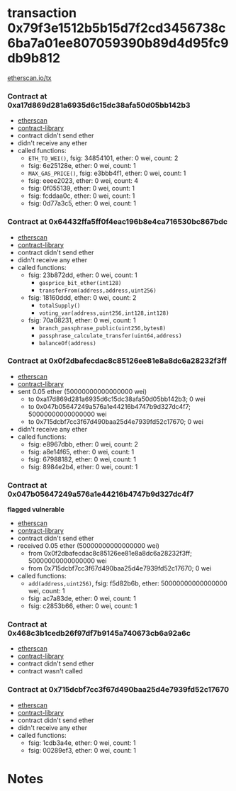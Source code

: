 # transaction 0x79f3e1512b5b15d7f2cd3456738c6ba7a01ee807059390b89d4d95fc9db9b812

[etherscan.io/tx](https://etherscan.io/tx/0x79f3e1512b5b15d7f2cd3456738c6ba7a01ee807059390b89d4d95fc9db9b812)


### Contract at 0xa17d869d281a6935d6c15dc38afa50d05bb142b3

* [etherscan](https://etherscan.io/address/0xa17d869d281a6935d6c15dc38afa50d05bb142b3)
* [contract-library](https://contract-library.com/contracts/Ethereum/a17d869d281a6935d6c15dc38afa50d05bb142b3)
* contract didn't send ether
* didn't receive any ether
* called functions:
    * `ETH_TO_WEI()`, fsig: 34854101, ether: 0 wei, count: 2
    * fsig: 6e25128e, ether: 0 wei, count: 1
    * `MAX_GAS_PRICE()`, fsig: e3bbb4f1, ether: 0 wei, count: 1
    * fsig: eeee2023, ether: 0 wei, count: 4
    * fsig: 0f055139, ether: 0 wei, count: 1
    * fsig: fcddaa0c, ether: 0 wei, count: 1
    * fsig: 0d77a3c5, ether: 0 wei, count: 1


### Contract at 0x64432ffa5ff0f4eac196b8e4ca716530bc867bdc

* [etherscan](https://etherscan.io/address/0x64432ffa5ff0f4eac196b8e4ca716530bc867bdc)
* [contract-library](https://contract-library.com/contracts/Ethereum/64432ffa5ff0f4eac196b8e4ca716530bc867bdc)
* contract didn't send ether
* didn't receive any ether
* called functions:
    * fsig: 23b872dd, ether: 0 wei, count: 1
        * `gasprice_bit_ether(int128)`
        * `transferFrom(address,address,uint256)`
    * fsig: 18160ddd, ether: 0 wei, count: 2
        * `totalSupply()`
        * `voting_var(address,uint256,int128,int128)`
    * fsig: 70a08231, ether: 0 wei, count: 1
        * `branch_passphrase_public(uint256,bytes8)`
        * `passphrase_calculate_transfer(uint64,address)`
        * `balanceOf(address)`


### Contract at 0x0f2dbafecdac8c85126ee81e8a8dc6a28232f3ff

* [etherscan](https://etherscan.io/address/0x0f2dbafecdac8c85126ee81e8a8dc6a28232f3ff)
* [contract-library](https://contract-library.com/contracts/Ethereum/0f2dbafecdac8c85126ee81e8a8dc6a28232f3ff)
* sent 0.05 ether (50000000000000000 wei)
    * to 0xa17d869d281a6935d6c15dc38afa50d05bb142b3; 0 wei
    * to 0x047b05647249a576a1e44216b4747b9d327dc4f7; 50000000000000000 wei
    * to 0x715dcbf7cc3f67d490baa25d4e7939fd52c17670; 0 wei
* didn't receive any ether
* called functions:
    * fsig: e8967dbb, ether: 0 wei, count: 2
    * fsig: a8e14f65, ether: 0 wei, count: 1
    * fsig: 67988182, ether: 0 wei, count: 1
    * fsig: 8984e2b4, ether: 0 wei, count: 1


### Contract at 0x047b05647249a576a1e44216b4747b9d327dc4f7

**flagged vulnerable**

* [etherscan](https://etherscan.io/address/0x047b05647249a576a1e44216b4747b9d327dc4f7)
* [contract-library](https://contract-library.com/contracts/Ethereum/047b05647249a576a1e44216b4747b9d327dc4f7)
* contract didn't send ether
* received 0.05 ether (50000000000000000 wei)
    * from 0x0f2dbafecdac8c85126ee81e8a8dc6a28232f3ff; 50000000000000000 wei
    * from 0x715dcbf7cc3f67d490baa25d4e7939fd52c17670; 0 wei
* called functions:
    * `add(address,uint256)`, fsig: f5d82b6b, ether: 50000000000000000 wei, count: 1
    * fsig: ac7a83de, ether: 0 wei, count: 1
    * fsig: c2853b66, ether: 0 wei, count: 1


### Contract at 0x468c3b1cedb26f97df7b9145a740673cb6a92a6c

* [etherscan](https://etherscan.io/address/0x468c3b1cedb26f97df7b9145a740673cb6a92a6c)
* [contract-library](https://contract-library.com/contracts/Ethereum/468c3b1cedb26f97df7b9145a740673cb6a92a6c)
* contract didn't send ether
* contract wasn't called


### Contract at 0x715dcbf7cc3f67d490baa25d4e7939fd52c17670

* [etherscan](https://etherscan.io/address/0x715dcbf7cc3f67d490baa25d4e7939fd52c17670)
* [contract-library](https://contract-library.com/contracts/Ethereum/715dcbf7cc3f67d490baa25d4e7939fd52c17670)
* contract didn't send ether
* didn't receive any ether
* called functions:
    * fsig: 1cdb3a4e, ether: 0 wei, count: 1
    * fsig: 00289ef3, ether: 0 wei, count: 1

# Notes

